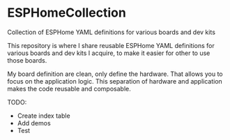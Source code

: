 # ESPHomeCollection
Collection of ESPHome YAML definitions for various boards and dev kits

This repository is where I share reusable ESPHome YAML definitions for various boards and dev kits I acquire, to make it easier for other to use those boards.

My board definition are clean, only define the hardware. That allows you to focus on the application logic. This separation of hardware and application makes the code reusable and composable.


TODO:
  - Create index table
  - Add demos
  - Test

